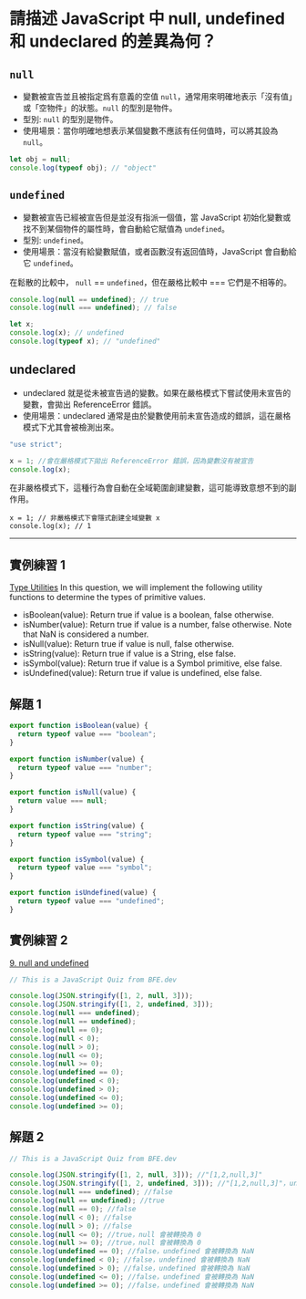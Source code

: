 # 請描述 JavaScript 中 null, undefined 和 undeclared 的差異為何？

## `null`

- 變數被宣告並且被指定爲有意義的空值 `null`，通常用來明確地表示「沒有值」或「空物件」的狀態。`null` 的型別是物件。
- 型別: `null` 的型別是物件。
- 使用場景：當你明確地想表示某個變數不應該有任何值時，可以將其設為 `null`。

```js
let obj = null;
console.log(typeof obj); // "object"
```

## `undefined`

- 變數被宣告已經被宣告但是並沒有指派一個值，當 JavaScript 初始化變數或找不到某個物件的屬性時，會自動給它賦值為 `undefined`。
- 型別: `undefined`。
- 使用場景：當沒有給變數賦值，或者函數沒有返回值時，JavaScript 會自動給它 `undefined`。

在鬆散的比較中， `null` == `undefined`，但在嚴格比較中 === 它們是不相等的。

```js
console.log(null == undefined); // true
console.log(null === undefined); // false
```

```js
let x;
console.log(x); // undefined
console.log(typeof x); // "undefined"
```

## undeclared

- undeclared 就是從未被宣告過的變數。如果在嚴格模式下嘗試使用未宣告的變數，會拋出 ReferenceError 錯誤。
- 使用場景：undeclared 通常是由於變數使用前未宣告造成的錯誤，這在嚴格模式下尤其會被檢測出來。

```js
"use strict";

x = 1; //會在嚴格模式下拋出 ReferenceError 錯誤，因為變數沒有被宣告
console.log(x);
```

在非嚴格模式下，這種行為會自動在全域範圍創建變數，這可能導致意想不到的副作用。

```
x = 1; // 非嚴格模式下會隱式創建全域變數 x
console.log(x); // 1

```

---

## 實例練習 1

[Type Utilities](https://www.greatfrontend.com/questions/javascript/type-utilities)
In this question, we will implement the following utility functions to determine the types of primitive values.

- isBoolean(value): Return true if value is a boolean, false otherwise.
- isNumber(value): Return true if value is a number, false otherwise. Note that NaN is considered a number.
- isNull(value): Return true if value is null, false otherwise.
- isString(value): Return true if value is a String, else false.
- isSymbol(value): Return true if value is a Symbol primitive, else false.
- isUndefined(value): Return true if value is undefined, else false.

## 解題 1

```js
export function isBoolean(value) {
  return typeof value === "boolean";
}

export function isNumber(value) {
  return typeof value === "number";
}

export function isNull(value) {
  return value === null;
}

export function isString(value) {
  return typeof value === "string";
}

export function isSymbol(value) {
  return typeof value === "symbol";
}

export function isUndefined(value) {
  return typeof value === "undefined";
}
```

## 實例練習 2

[9. null and undefined](https://bigfrontend.dev/quiz/null-and-undefined)

```js
// This is a JavaScript Quiz from BFE.dev

console.log(JSON.stringify([1, 2, null, 3]));
console.log(JSON.stringify([1, 2, undefined, 3]));
console.log(null === undefined);
console.log(null == undefined);
console.log(null == 0);
console.log(null < 0);
console.log(null > 0);
console.log(null <= 0);
console.log(null >= 0);
console.log(undefined == 0);
console.log(undefined < 0);
console.log(undefined > 0);
console.log(undefined <= 0);
console.log(undefined >= 0);
```

## 解題 2

```js
// This is a JavaScript Quiz from BFE.dev

console.log(JSON.stringify([1, 2, null, 3])); //"[1,2,null,3]"
console.log(JSON.stringify([1, 2, undefined, 3])); //"[1,2,null,3]"，undefined 被轉換為 null，因為 JSON 不支持 undefined 作為有效值
console.log(null === undefined); //false
console.log(null == undefined); //true
console.log(null == 0); //false
console.log(null < 0); //false
console.log(null > 0); //false
console.log(null <= 0); //true，null 會被轉換為 0
console.log(null >= 0); //true，null 會被轉換為 0
console.log(undefined == 0); //false，undefined 會被轉換為 NaN
console.log(undefined < 0); //false，undefined 會被轉換為 NaN
console.log(undefined > 0); //false，undefined 會被轉換為 NaN
console.log(undefined <= 0); //false，undefined 會被轉換為 NaN
console.log(undefined >= 0); //false，undefined 會被轉換為 NaN
```
